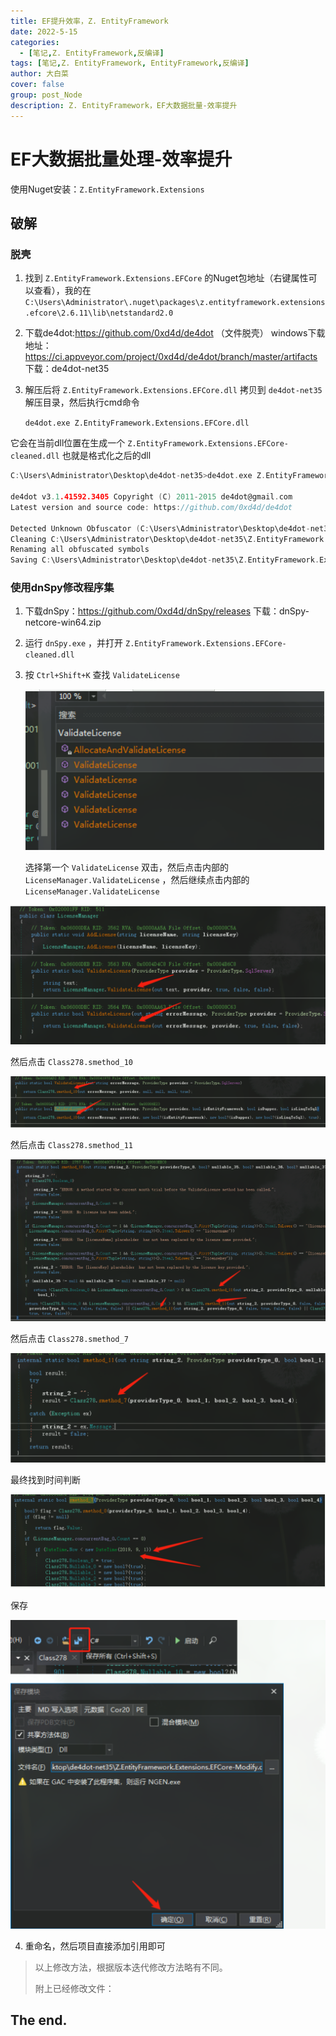 ```yaml
---
title: EF提升效率，Z. EntityFramework
date: 2022-5-15
categories: 
  - [笔记,Z. EntityFramework,反编译]
tags: [笔记,Z. EntityFramework, EntityFramework,反编译]
author: 大白菜
cover: false
group: post_Node
description: Z. EntityFramework，EF大数据批量-效率提升
---
```



# EF大数据批量处理-效率提升

使用Nuget安装：`Z.EntityFramework.Extensions`

## 破解

### 脱壳

1. 找到 `Z.EntityFramework.Extensions.EFCore` 的Nuget包地址（右键属性可以查看），我的在 `C:\Users\Administrator\.nuget\packages\z.entityframework.extensions.efcore\2.6.11\lib\netstandard2.0` 

2. 下载de4dot:https://github.com/0xd4d/de4dot （文件脱壳）
   windows下载地址：https://ci.appveyor.com/project/0xd4d/de4dot/branch/master/artifacts
   下载：de4dot-net35

3. 解压后将 `Z.EntityFramework.Extensions.EFCore.dll` 拷贝到 `de4dot-net35` 解压目录，然后执行cmd命令

   `de4dot.exe Z.EntityFramework.Extensions.EFCore.dll`

它会在当前dll位置在生成一个 `Z.EntityFramework.Extensions.EFCore-cleaned.dll` 也就是格式化之后的dll

```go
C:\Users\Administrator\Desktop\de4dot-net35>de4dot.exe Z.EntityFramework.Extensions.EFCore.dll

de4dot v3.1.41592.3405 Copyright (C) 2011-2015 de4dot@gmail.com
Latest version and source code: https://github.com/0xd4d/de4dot

Detected Unknown Obfuscator (C:\Users\Administrator\Desktop\de4dot-net35\Z.EntityFramework.Extensions.EFCore.dll)
Cleaning C:\Users\Administrator\Desktop\de4dot-net35\Z.EntityFramework.Extensions.EFCore.dll
Renaming all obfuscated symbols
Saving C:\Users\Administrator\Desktop\de4dot-net35\Z.EntityFramework.Extensions.EFCore-cleaned.dll
```



### 使用dnSpy修改程序集

1. 下载dnSpy：https://github.com/0xd4d/dnSpy/releases 
   下载：dnSpy-netcore-win64.zip 

2. 运行 `dnSpy.exe` ，并打开 `Z.EntityFramework.Extensions.EFCore-cleaned.dll` 

3. 按 `Ctrl+Shift+K` 查找 `ValidateLicense`

   ![image-001](../../images/EF大数据批量处理-效率提升/image-001.png)

   选择第一个 `ValidateLicense` 双击，然后点击内部的 `LicenseManager.ValidateLicense` ，然后继续点击内部的 `LicenseManager.ValidateLicense` 

![image-002](../../images/EF大数据批量处理-效率提升/image-002.png)

然后点击 `Class278.smethod_10` 

![image-003](../../images/EF大数据批量处理-效率提升/image-003.png)

然后点击 `Class278.smethod_11` 

![image-004](../../images/EF大数据批量处理-效率提升/image-004.png)

然后点击 `Class278.smethod_7` 

![image-005](../../images/EF大数据批量处理-效率提升/image-005.png)

最终找到时间判断

![image-006](../../images/EF大数据批量处理-效率提升/image-006.png)

保存

![image-007](../../images/EF大数据批量处理-效率提升/image-007.png)

4. 重命名，然后项目直接添加引用即可



> 以上修改方法，根据版本迭代修改方法略有不同。
>
> 附上已经修改文件：

## The end.